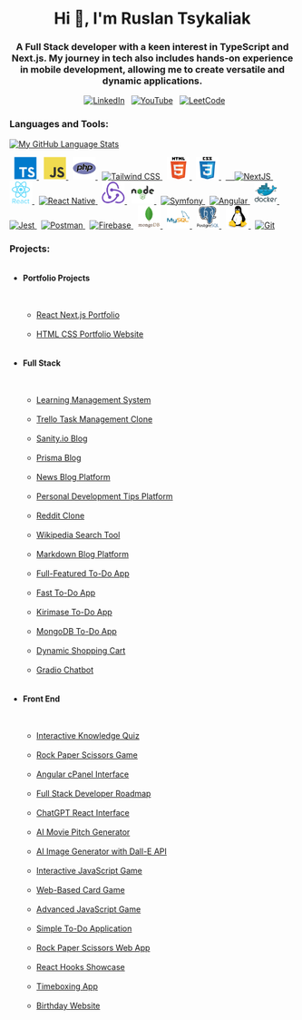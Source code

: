 <h1 align="center">Hi 👋, I'm Ruslan Tsykaliak</h1>
<h3 align="center">A Full Stack developer with a keen interest in TypeScript and Next.js. My journey in tech also includes hands-on experience in mobile development, allowing me to create versatile and dynamic applications.</h3>

<p align="center">
  <a href="https://www.linkedin.com/in/ruslan-tsykaliak-09a054232/" target="blank"><img src="https://raw.githubusercontent.com/rahuldkjain/github-profile-readme-generator/master/src/images/icons/Social/linked-in-alt.svg" alt="LinkedIn" height="30" width="40" /></a>
  <a href="https://www.youtube.com/@ruslantsykaliak5455" target="blank"><img src="https://raw.githubusercontent.com/rahuldkjain/github-profile-readme-generator/master/src/images/icons/Social/youtube.svg" alt="YouTube" height="30" width="40" /></a>
  <a href="https://leetcode.com/u/ruslantsykaliak/" target="blank"><img src="https://raw.githubusercontent.com/rahuldkjain/github-profile-readme-generator/master/src/images/icons/Social/leet-code.svg" alt="LeetCode" height="30" width="40" /></a>
</p>

<h3 align="left">Languages and Tools:</h3>

[![My GitHub Language Stats](https://github-readme-stats.vercel.app/api/top-langs/?username=ruslantsykaliak&langs_count=5&theme=tokyonight&hide=pug,html,css,scss,hack)]()
<!--
<p><img src="https://github-readme-stats.vercel.app/api/top-langs?username=ruslantsykaliak&show_icons=true&locale=en&layout=compact&hide=pug,css,scss,hack" alt="ruslantsykaliak" /></p>
-->

<p align="left">
  <a href="https://www.typescriptlang.org/" target="_blank" rel="noreferrer"> <img src="https://raw.githubusercontent.com/devicons/devicon/master/icons/typescript/typescript-original.svg" alt="TypeScript" width="40" height="40"/> </a>
  <a href="https://developer.mozilla.org/en-US/docs/Web/JavaScript" target="_blank" rel="noreferrer"> <img src="https://raw.githubusercontent.com/devicons/devicon/master/icons/javascript/javascript-original.svg" alt="JavaScript" width="40" height="40"/> </a>
  <a href="https://www.php.net" target="_blank" rel="noreferrer"> <img src="https://raw.githubusercontent.com/devicons/devicon/master/icons/php/php-original.svg" alt="PHP" width="40" height="40"/> </a>
  <a href="https://tailwindcss.com/" target="_blank" rel="noreferrer"> <img src="https://www.vectorlogo.zone/logos/tailwindcss/tailwindcss-icon.svg" alt="Tailwind CSS" width="40" height="40"/> </a>
  <a href="https://www.w3.org/html/" target="_blank" rel="noreferrer"> <img src="https://raw.githubusercontent.com/devicons/devicon/master/icons/html5/html5-original-wordmark.svg" alt="HTML5" width="40" height="40"/> </a>
  <a href="https://www.w3schools.com/css/" target="_blank" rel="noreferrer"> <img src="https://raw.githubusercontent.com/devicons/devicon/master/icons/css3/css3-original-wordmark.svg" alt="CSS3" width="40" height="40"/> </a>
  <a href="https://nextjs.org/" target="_blank" rel="noreferrer">
    <img src="https://logowik.com/content/uploads/images/nextjs2106.logowik.com.webp" alt="NextJS" width="40" height="40"/>
</a>
  <a href="https://reactjs.org/" target="_blank" rel="noreferrer"> <img src="https://raw.githubusercontent.com/devicons/devicon/master/icons/react/react-original-wordmark.svg" alt="React" width="40" height="40"/> </a>
  <a href="https://reactnative.dev/" target="_blank" rel="noreferrer"> <img src="https://reactnative.dev/img/header_logo.svg" alt="React Native" width="40" height="40"/> </a>
  <a href="https://redux.js.org" target="_blank" rel="noreferrer"> <img src="https://raw.githubusercontent.com/devicons/devicon/master/icons/redux/redux-original.svg" alt="Redux" width="40" height="40"/> </a>
  <a href="https://nodejs.org" target="_blank" rel="noreferrer"> <img src="https://raw.githubusercontent.com/devicons/devicon/master/icons/nodejs/nodejs-original-wordmark.svg" alt="Node.js" width="40" height="40"/> </a>
  <a href="https://symfony.com" target="_blank" rel="noreferrer"> <img src="https://symfony.com/logos/symfony_black_03.svg" alt="Symfony" width="40" height="40"/> </a>
  <a href="https://angular.io" target="_blank" rel="noreferrer"> <img src="https://angular.io/assets/images/logos/angular/angular.svg" alt="Angular" width="40" height="40"/> </a>
  <a href="https://www.docker.com/" target="_blank" rel="noreferrer"> <img src="https://raw.githubusercontent.com/devicons/devicon/master/icons/docker/docker-original-wordmark.svg" alt="Docker" width="40" height="40"/> </a>
  <a href="https://jestjs.io" target="_blank" rel="noreferrer"> <img src="https://www.vectorlogo.zone/logos/jestjsio/jestjsio-icon.svg" alt="Jest" width="40" height="40"/> </a>
  <a href="https://postman.com" target="_blank" rel="noreferrer"> <img src="https://www.vectorlogo.zone/logos/getpostman/getpostman-icon.svg" alt="Postman" width="40" height="40"/> </a>
  <a href="https://firebase.google.com/" target="_blank" rel="noreferrer"> <img src="https://www.vectorlogo.zone/logos/firebase/firebase-icon.svg" alt="Firebase" width="40" height="40"/> </a>
  <a href="https://www.mongodb.com/" target="_blank" rel="noreferrer"> <img src="https://raw.githubusercontent.com/devicons/devicon/master/icons/mongodb/mongodb-original-wordmark.svg" alt="MongoDB" width="40" height="40"/> </a>
  <a href="https://www.mysql.com/" target="_blank" rel="noreferrer"> <img src="https://raw.githubusercontent.com/devicons/devicon/master/icons/mysql/mysql-original-wordmark.svg" alt="MySQL" width="40" height="40"/> </a>
  <a href="https://www.postgresql.org" target="_blank" rel="noreferrer"> <img src="https://raw.githubusercontent.com/devicons/devicon/master/icons/postgresql/postgresql-original-wordmark.svg" alt="PostgreSQL" width="40" height="40"/> </a>
  <a href="https://www.linux.org/" target="_blank" rel="noreferrer"> <img src="https://raw.githubusercontent.com/devicons/devicon/master/icons/linux/linux-original.svg" alt="Linux" width="40" height="40"/> </a>
  <a href="https://git-scm.com/" target="_blank" rel="noreferrer"> <img src="https://www.vectorlogo.zone/logos/git-scm/git-scm-icon.svg" alt="Git" width="40" height="40"/> </a>
</p>

<h3 align="left">Projects:</h3>

<ul>
    <li><strong>Portfolio Projects</strong></li>
    <ul>
        <li><a href="https://ruslantsykaliak.com/">React Next.js Portfolio</a></li>
        <li><a href="https://html-css-portfolio-rt.vercel.app">HTML CSS Portfolio Website</a></li>
    </ul>
    <li><strong>Full Stack</strong></li>
    <ul>
        <li><a href="https://lsm-next-js-13.vercel.app/">Learning Management System</a></li>
        <li><a href="https://trello-next14.vercel.app/">Trello Task Management Clone</a></li>
        <li><a href="https://next-js-14-sanity-io-blog.vercel.app/">Sanity.io Blog</a></li>
        <li><a href="https://next-js-blog-prisma.vercel.app/">Prisma Blog</a></li>
        <li><a href="https://next-js-14-news-blog.vercel.app/">News Blog Platform</a></li>
        <li><a href="https://personal-development-tips.vercel.app/">Personal Development Tips Platform</a></li>
        <li><a href="https://reddit-clone-ruslan.vercel.app/">Reddit Clone</a></li>
        <li><a href="https://wiki-search-sooty.vercel.app/">Wikipedia Search Tool</a></li>
        <li><a href="https://md-blog-rt.vercel.app/">Markdown Blog Platform</a></li>
        <li><a href="https://ruslan-tsykaliak-todo.vercel.app/">Full-Featured To-Do App</a></li>
        <li><a href="https://fast-todo-mauve.vercel.app/">Fast To-Do App</a></li>
        <li><a href="https://kirimase-todo.vercel.app/">Kirimase To-Do App</a></li>
        <li><a href="https://ruslan-tsykaliak-todo-mongodb.vercel.app/">MongoDB To-Do App</a></li>
        <li><a href="https://add-to-cart-ruslan-t.netlify.app/">Dynamic Shopping Cart</a></li>
        <li><a href="https://huggingface.co/spaces/RuslanTsykaliak/gradio-chatbot">Gradio Chatbot</a></li>
    </ul>
    <li><strong>Front End</strong></li>
    <ul>
        <li><a href="https://ruslans-test-of-knowledge.vercel.app/">Interactive Knowledge Quiz</a></li>
        <li><a href="https://comfy-gelato-3fa394.netlify.app/">Rock Paper Scissors Game</a></li>
        <li><a href="https://angular-cpanel.vercel.app/">Angular cPanel Interface</a></li>
        <li><a href="https://my-full-stack-developer-roadmap.vercel.app/">Full Stack Developer Roadmap</a></li>
        <li><a href="https://chatgpt-react-ivory.vercel.app/">ChatGPT React Interface</a></li>
        <li><a href="https://movie-pitch-eta.vercel.app/">AI Movie Pitch Generator</a></li>
        <li><a href="https://dall-e-api-with-react.vercel.app/">AI Image Generator with Dall-E API</a></li>
        <li><a href="https://javascript-game-delta.vercel.app/">Interactive JavaScript Game</a></li>
        <li><a href="https://card-game-js-2.netlify.app/">Web-Based Card Game</a></li>
        <li><a href="https://javascript-game-2.vercel.app/">Advanced JavaScript Game</a></li>
        <li><a href="https://ruslan-to-do.netlify.app/">Simple To-Do Application</a></li>
        <li><a href="https://rock-paper-scissors-webmanifest.netlify.app/">Rock Paper Scissors Web App</a></li>
        <li><a href="https://react-hooks-rt.vercel.app/">React Hooks Showcase</a></li>
        <li><a href="https://next-timeboxing.vercel.app/">Timeboxing App</a></li>
        <li><a href="https://birthday-nine-smoky.vercel.app/">Birthday Website</a></li>
    </ul>
</ul>
